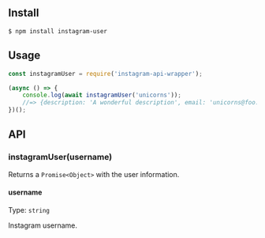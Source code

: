 

## Install

```
$ npm install instagram-user
```


## Usage

```js
const instagramUser = require('instagram-api-wrapper');

(async () => {
	console.log(await instagramUser('unicorns'));
	//=> {description: 'A wonderful description', email: 'unicorns@foo.com', ...}
})();
```


## API

### instagramUser(username)

Returns a `Promise<Object>` with the user information.

#### username

Type: `string`

Instagram username.
